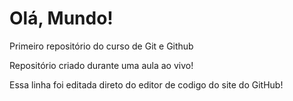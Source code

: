 # Olá, Mundo!
 Primeiro repositório do curso de Git e Github

Repositório criado durante uma aula ao vivo!

Essa linha foi editada direto do editor de codigo do site do GitHub!
